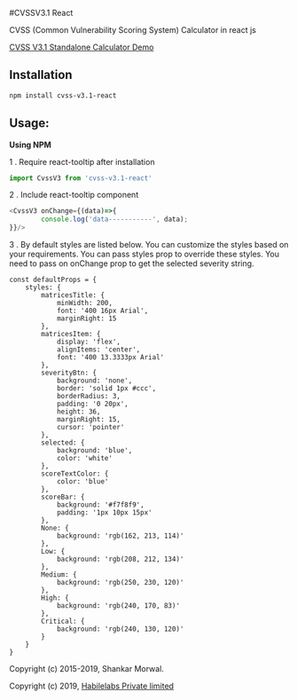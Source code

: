 #CVSSV3.1 React

CVSS (Common Vulnerability Scoring System) Calculator in react js

<a href="https://habilelabs.github.io/cvss-v3.1-react/demo/dist/">
    CVSS V3.1 Standalone Calculator Demo
</a>

## Installation

```sh
npm install cvss-v3.1-react
```

## Usage:

**Using NPM**

1 . Require react-tooltip after installation

```js
import CvssV3 from 'cvss-v3.1-react'
```

2 . Include react-tooltip component


```js
<CvssV3 onChange={(data)=>{
        console.log('data-----------', data);
}}/>
```

3 . By default styles are listed below. You can customize the styles based on your requirements. 
 You can pass styles prop to override these styles. You need to pass on onChange prop to get the selected severity string. 
 

    
    const defaultProps = {
        styles: {
            matricesTitle: {
                minWidth: 200,
                font: '400 16px Arial',
                marginRight: 15
            },
            matricesItem: {
                display: 'flex',
                alignItems: 'center',
                font: '400 13.3333px Arial'
            },
            severityBtn: {
                background: 'none',
                border: 'solid 1px #ccc',
                borderRadius: 3,
                padding: '0 20px',
                height: 36,
                marginRight: 15,
                cursor: 'pointer'
            },
            selected: {
                background: 'blue',
                color: 'white'
            },
            scoreTextColor: {
                color: 'blue'
            },
            scoreBar: {
                background: '#f7f8f9',
                padding: '1px 10px 15px'
            },
            None: {
                background: 'rgb(162, 213, 114)'
            },
            Low: {
                background: 'rgb(208, 212, 134)'
            },
            Medium: {
                background: 'rgb(250, 230, 120)'
            },
            High: {
                background: 'rgb(240, 170, 83)'
            },
            Critical: {
                background: 'rgb(240, 130, 120)'
            }
        }
    }


Copyright (c) 2015-2019, Shankar Morwal.

Copyright (c) 2019, <a href="http://habilelabs.io">
                        Habilelabs Private limited 
                    </a>
